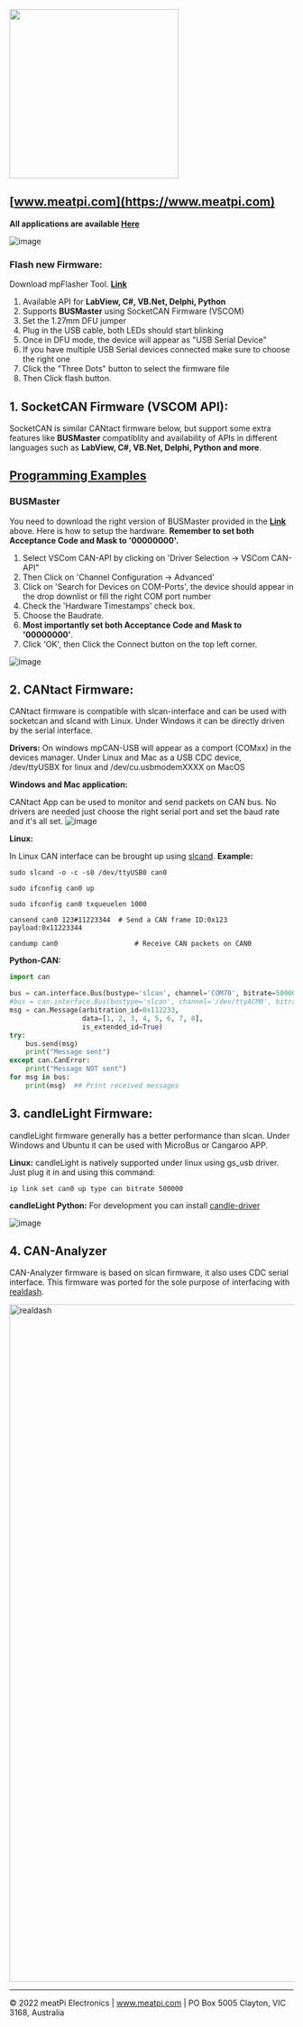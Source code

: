 <img src="https://github.com/slimelec/ollie-hw/blob/master/images/mpi_logo.png" width=300>

[www.meatpi.com](https://www.meatpi.com)
---
**All applications are available [Here](https://bit.ly/3yGgGTm)**

![image](https://user-images.githubusercontent.com/94690098/146773960-5d2bcb26-4532-49b1-88ed-c5d18794a0c0.png)
### Flash new Firmware:
Download mpFlasher Tool. [**Link**](https://bit.ly/3yGgGTm)
1. Available API for **LabView, C#, VB.Net, Delphi, Python**
2. Supports **BUSMaster** using SocketCAN Firmware (VSCOM)
3. Set the 1.27mm DFU jumper
4. Plug in the USB cable, both LEDs should start blinking
5. Once in DFU mode, the device will appear as "USB Serial Device"
6. If you have multiple USB Serial devices connected make sure to choose the right one
7. Click the "Three Dots" button to select the firmware file
8. Then Click flash button. 

## 1. SocketCAN Firmware (VSCOM API):
SocketCAN is similar CANtact firmware below, but support some extra features like **BUSMaster** compatiblity and availability of APIs in different languages such as **LabView, C#, VB.Net, Delphi, Python and more**.

## [**Programming Examples**](https://github.com/meatpiHQ/programming_examples/tree/master/CAN)

### BUSMaster
You need to download the right version of BUSMaster provided in the [**Link**](https://bit.ly/3yGgGTm) above. Here is how to setup the hardware. **Remember to set both Acceptance Code and Mask to '00000000'.**
1. Select VSCom CAN-API by clicking on 'Driver Selection -> VSCom CAN-API"
2. Then Click on 'Channel Configuration -> Advanced' 
3. Click on 'Search for Devices on COM-Ports', the device should appear in the drop downlist or fill the right COM port number
4. Check the 'Hardware Timestamps' check box.
5. Choose the Baudrate.
6. **Most importantly set both Acceptance Code and Mask to '00000000'**.
7. Click 'OK', then Click the Connect button on the top left corner.

![image](https://user-images.githubusercontent.com/94690098/152467965-3bc36968-4de3-470f-bf0e-b39237e86d7f.png)

## 2. CANtact Firmware:
CANtact firmware is compatible with slcan-interface and can be used with socketcan and slcand with Linux. Under Windows it can be directly driven by the serial interface.

**Drivers:** On windows mpCAN-USB will appear as a comport (COMxx) in the devices manager. Under Linux and Mac as a USB CDC device, /dev/ttyUSBX for linux and /dev/cu.usbmodemXXXX on MacOS

**Windows and Mac application:**

CANtact App can be used to monitor and send packets on CAN bus. No drivers are needed just choose the right serial port and set the baud rate and it's all set.
![image](https://user-images.githubusercontent.com/94690098/146773923-76c28e38-fcff-4499-b50b-921561072199.png)

**Linux:**

In Linux CAN interface can be brought up using [slcand](https://elinux.org/Bringing_CAN_interface_up).
**Example:**

`sudo slcand -o -c -s0 /dev/ttyUSB0 can0`

`sudo ifconfig can0 up`

`sudo ifconfig can0 txqueuelen 1000`

`cansend can0 123#11223344 	# Send a CAN frame ID:0x123 payload:0x11223344`

`candump can0                	# Receive CAN packets on CAN0`

**Python-CAN:**
```python
import can

bus = can.interface.Bus(bustype='slcan', channel='COM70', bitrate=500000)           #Windows
#bus = can.interface.Bus(bustype='slcan', channel='/dev/ttyACM0', bitrate=500000)   #Linux
msg = can.Message(arbitration_id=0x112233,
                  data=[1, 2, 3, 4, 5, 6, 7, 8],
                  is_extended_id=True)
try:
    bus.send(msg)
    print("Message sent")
except can.CanError:
    print("Message NOT sent")
for msg in bus:
    print(msg)  ## Print received messages
```
## 3. candleLight Firmware:

candleLight firmware generally has a better performance than slcan. Under Windows and Ubuntu it can be used with MicroBus or Cangaroo APP.

**Linux:**
candleLight is natively supported under linux using gs_usb driver. Just plug it in and using this command: 

`ip link set can0 up type can bitrate 500000`


**candleLight Python:**
For development you can install [candle-driver](https://pypi.org/project/candle-driver/) 


![image](https://user-images.githubusercontent.com/94690098/146776619-c8d04ee8-6a10-4300-8b9d-c7074e0080b7.png)

## 4. CAN-Analyzer

CAN-Analyzer firmware is based on slcan firmware, it also uses CDC serial interface. This firmware was ported for the sole purpose of interfacing with [realdash](http://realdash.net/).

<img width="1202" alt="realdash" src="https://user-images.githubusercontent.com/94690098/152482848-4c42f9c8-d35b-4787-a7a1-b6f56f1d981a.png">

---

© 2022 meatPi Electronics | www.meatpi.com | PO Box 5005 Clayton, VIC 3168, Australia
